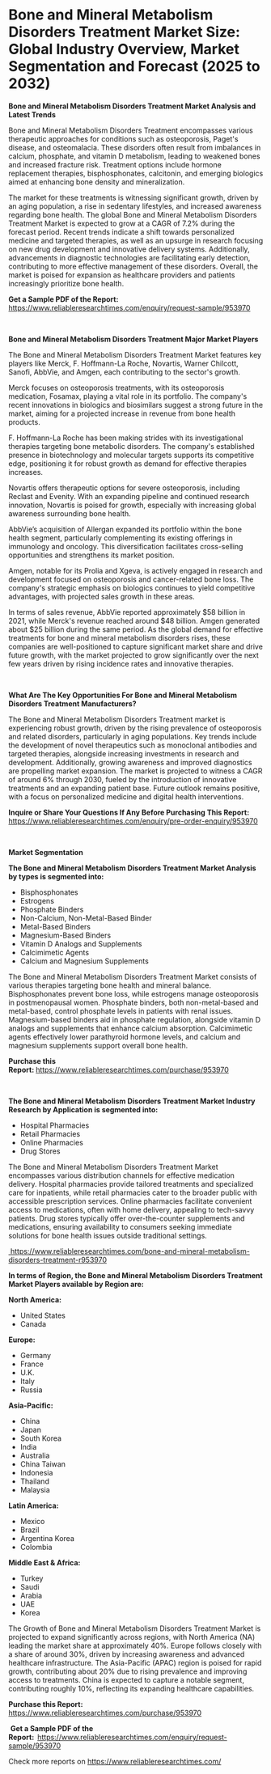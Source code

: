 <p><h1>Bone and Mineral Metabolism Disorders Treatment Market Size: Global Industry Overview, Market Segmentation and Forecast (2025 to 2032)</h1></p><p><strong>Bone and Mineral Metabolism Disorders Treatment Market Analysis and Latest Trends</strong></p>
<p><p>Bone and Mineral Metabolism Disorders Treatment encompasses various therapeutic approaches for conditions such as osteoporosis, Paget's disease, and osteomalacia. These disorders often result from imbalances in calcium, phosphate, and vitamin D metabolism, leading to weakened bones and increased fracture risk. Treatment options include hormone replacement therapies, bisphosphonates, calcitonin, and emerging biologics aimed at enhancing bone density and mineralization.</p><p>The market for these treatments is witnessing significant growth, driven by an aging population, a rise in sedentary lifestyles, and increased awareness regarding bone health. The global Bone and Mineral Metabolism Disorders Treatment Market is expected to grow at a CAGR of 7.2% during the forecast period. Recent trends indicate a shift towards personalized medicine and targeted therapies, as well as an upsurge in research focusing on new drug development and innovative delivery systems. Additionally, advancements in diagnostic technologies are facilitating early detection, contributing to more effective management of these disorders. Overall, the market is poised for expansion as healthcare providers and patients increasingly prioritize bone health.</p></p>
<p><strong>Get a Sample PDF of the Report:&nbsp;</strong> <a href="https://www.reliableresearchtimes.com/enquiry/request-sample/953970?utm_campaign=2204&utm_medium=2&utm_source=Github&utm_content=ia&utm_term=07032025&utm_id=bone-and-mineral-metabolism-disorders-treatment">https://www.reliableresearchtimes.com/enquiry/request-sample/953970</a></p>
<p>&nbsp;</p>
<p><strong>Bone and Mineral Metabolism Disorders Treatment Major Market Players</strong></p>
<p><p>The Bone and Mineral Metabolism Disorders Treatment Market features key players like Merck, F. Hoffmann-La Roche, Novartis, Warner Chilcott, Sanofi, AbbVie, and Amgen, each contributing to the sector's growth.</p><p>Merck focuses on osteoporosis treatments, with its osteoporosis medication, Fosamax, playing a vital role in its portfolio. The company's recent innovations in biologics and biosimilars suggest a strong future in the market, aiming for a projected increase in revenue from bone health products.</p><p>F. Hoffmann-La Roche has been making strides with its investigational therapies targeting bone metabolic disorders. The company's established presence in biotechnology and molecular targets supports its competitive edge, positioning it for robust growth as demand for effective therapies increases.</p><p>Novartis offers therapeutic options for severe osteoporosis, including Reclast and Evenity. With an expanding pipeline and continued research innovation, Novartis is poised for growth, especially with increasing global awareness surrounding bone health.</p><p>AbbVie’s acquisition of Allergan expanded its portfolio within the bone health segment, particularly complementing its existing offerings in immunology and oncology. This diversification facilitates cross-selling opportunities and strengthens its market position.</p><p>Amgen, notable for its Prolia and Xgeva, is actively engaged in research and development focused on osteoporosis and cancer-related bone loss. The company's strategic emphasis on biologics continues to yield competitive advantages, with projected sales growth in these areas.</p><p>In terms of sales revenue, AbbVie reported approximately $58 billion in 2021, while Merck's revenue reached around $48 billion. Amgen generated about $25 billion during the same period. As the global demand for effective treatments for bone and mineral metabolism disorders rises, these companies are well-positioned to capture significant market share and drive future growth, with the market projected to grow significantly over the next few years driven by rising incidence rates and innovative therapies.</p></p>
<p>&nbsp;</p>
<p><strong>What Are The Key Opportunities For Bone and Mineral Metabolism Disorders Treatment Manufacturers?</strong></p>
<p><p>The Bone and Mineral Metabolism Disorders Treatment market is experiencing robust growth, driven by the rising prevalence of osteoporosis and related disorders, particularly in aging populations. Key trends include the development of novel therapeutics such as monoclonal antibodies and targeted therapies, alongside increasing investments in research and development. Additionally, growing awareness and improved diagnostics are propelling market expansion. The market is projected to witness a CAGR of around 6% through 2030, fueled by the introduction of innovative treatments and an expanding patient base. Future outlook remains positive, with a focus on personalized medicine and digital health interventions.</p></p>
<p><strong>Inquire or Share Your Questions If Any Before Purchasing This Report:</strong> <a href="https://www.reliableresearchtimes.com/enquiry/pre-order-enquiry/953970?utm_campaign=2204&utm_medium=2&utm_source=Github&utm_content=ia&utm_term=07032025&utm_id=bone-and-mineral-metabolism-disorders-treatment">https://www.reliableresearchtimes.com/enquiry/pre-order-enquiry/953970</a></p>
<p>&nbsp;</p>
<p><strong>Market Segmentation</strong></p>
<p><strong>The Bone and Mineral Metabolism Disorders Treatment Market Analysis by types is segmented into:</strong></p>
<p><ul><li>Bisphosphonates</li><li>Estrogens</li><li>Phosphate Binders</li><li>Non-Calcium, Non-Metal-Based Binder</li><li>Metal-Based Binders</li><li>Magnesium-Based Binders</li><li>Vitamin D Analogs and Supplements</li><li>Calcimimetic Agents</li><li>Calcium and Magnesium Supplements</li></ul></p>
<p><p>The Bone and Mineral Metabolism Disorders Treatment Market consists of various therapies targeting bone health and mineral balance. Bisphosphonates prevent bone loss, while estrogens manage osteoporosis in postmenopausal women. Phosphate binders, both non-metal-based and metal-based, control phosphate levels in patients with renal issues. Magnesium-based binders aid in phosphate regulation, alongside vitamin D analogs and supplements that enhance calcium absorption. Calcimimetic agents effectively lower parathyroid hormone levels, and calcium and magnesium supplements support overall bone health.</p></p>
<p><strong>Purchase this Report:&nbsp;</strong><a href="https://www.reliableresearchtimes.com/purchase/953970?utm_campaign=2204&utm_medium=2&utm_source=Github&utm_content=ia&utm_term=07032025&utm_id=bone-and-mineral-metabolism-disorders-treatment">https://www.reliableresearchtimes.com/purchase/953970</a></p>
<p>&nbsp;</p>
<p><strong>The Bone and Mineral Metabolism Disorders Treatment Market Industry Research by Application is segmented into:</strong></p>
<p><ul><li>Hospital Pharmacies</li><li>Retail Pharmacies</li><li>Online Pharmacies</li><li>Drug Stores</li></ul></p>
<p><p>The Bone and Mineral Metabolism Disorders Treatment Market encompasses various distribution channels for effective medication delivery. Hospital pharmacies provide tailored treatments and specialized care for inpatients, while retail pharmacies cater to the broader public with accessible prescription services. Online pharmacies facilitate convenient access to medications, often with home delivery, appealing to tech-savvy patients. Drug stores typically offer over-the-counter supplements and medications, ensuring availability to consumers seeking immediate solutions for bone health issues outside traditional settings.</p></p>
<p><a href="https://www.reliableresearchtimes.com/bone-and-mineral-metabolism-disorders-treatment-r953970?utm_campaign=2204&utm_medium=2&utm_source=Github&utm_content=ia&utm_term=07032025&utm_id=bone-and-mineral-metabolism-disorders-treatment">&nbsp;https://www.reliableresearchtimes.com/bone-and-mineral-metabolism-disorders-treatment-r953970</a></p>
<p><strong>In terms of Region, the Bone and Mineral Metabolism Disorders Treatment Market Players available by Region are:</strong></p>
<p>
    <p> <strong> North America: </strong>
        <ul>
            <li>United States</li>
            <li>Canada</li>
        </ul>
        </p> 
    <p> <strong> Europe: </strong>
        <ul>
            <li>Germany</li>
            <li>France</li>
            <li>U.K.</li>
            <li>Italy</li>
            <li>Russia</li>
        </ul>
        </p> 
    <p> <strong> Asia-Pacific: </strong>
        <ul>
            <li>China</li>
            <li>Japan</li>
            <li>South Korea</li>
            <li>India</li>
            <li>Australia</li>
            <li>China Taiwan</li>
            <li>Indonesia</li>
            <li>Thailand</li>
            <li>Malaysia</li>
        </ul>
        </p> 
    <p> <strong> Latin America: </strong>
        <ul>
            <li>Mexico</li>
            <li>Brazil</li>
            <li>Argentina Korea</li>
            <li>Colombia</li>
        </ul>
        </p> 
    <p> <strong> Middle East & Africa: </strong>
        <ul>
            <li>Turkey</li>
            <li>Saudi</li>
            <li>Arabia</li>
            <li>UAE</li>
            <li>Korea</li>
        </ul>
    </p>
    </p>
<p><p>The Growth of Bone and Mineral Metabolism Disorders Treatment Market is projected to expand significantly across regions, with North America (NA) leading the market share at approximately 40%. Europe follows closely with a share of around 30%, driven by increasing awareness and advanced healthcare infrastructure. The Asia-Pacific (APAC) region is poised for rapid growth, contributing about 20% due to rising prevalence and improving access to treatments. China is expected to capture a notable segment, contributing roughly 10%, reflecting its expanding healthcare capabilities.</p></p>
<p><strong>Purchase this Report: </strong><a href="https://www.reliableresearchtimes.com/purchase/953970?utm_campaign=2204&utm_medium=2&utm_source=Github&utm_content=ia&utm_term=07032025&utm_id=bone-and-mineral-metabolism-disorders-treatment">https://www.reliableresearchtimes.com/purchase/953970</a></p>
<p>&nbsp;<strong>Get a Sample PDF of the Report:&nbsp;&nbsp;</strong><a href="https://www.reliableresearchtimes.com/enquiry/request-sample/953970?utm_campaign=2204&utm_medium=2&utm_source=Github&utm_content=ia&utm_term=07032025&utm_id=bone-and-mineral-metabolism-disorders-treatment">https://www.reliableresearchtimes.com/enquiry/request-sample/953970</a></p>
<p><strong></strong></p>
<p>Check more reports on <a href="https://www.reliableresearchtimes.com/?utm_campaign=2204&utm_medium=2&utm_source=Github&utm_content=ia&utm_term=07032025&utm_id=bone-and-mineral-metabolism-disorders-treatment">https://www.reliableresearchtimes.com/</a></p>